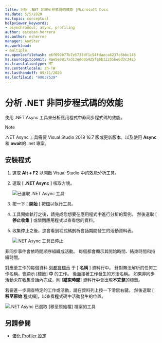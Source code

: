 ```yaml
---
title: 分析 .NET 非同步程式碼的效能 |Microsoft Docs
ms.date: 5/5/2020
ms.topic: conceptual
helpviewer_keywords:
- asynchronous, async, profiling
author: esteban-herrera
ms.author: esherrer
manager: AndSter
ms.workload:
- multiple
ms.openlocfilehash: e6f690b77b7e573fdf1c54fdaeca6237c6bbc146
ms.sourcegitcommit: 4ae5e9817ad13edd05425febb322b5be6d3c3425
ms.translationtype: MT
ms.contentlocale: zh-TW
ms.lasthandoff: 09/11/2020
ms.locfileid: "90037539"
---
```

# <a name="analyze-performance-of-net-asynchronous-code"></a>分析 .NET 非同步程式碼的效能

使用 .NET Async 工具來分析應用程式中非同步程式碼的效能。

> [!NOTE]
> .NET Async 工具需要 Visual Studio 2019 16.7 版或更新版本，以及使用 **Async** 和 **await**的 .net 專案。

## <a name="setup"></a>安裝程式

1. 選取 **Alt + F2** 以開啟 Visual Studio 中的效能分析工具。

1. 選取 [ **.NET Async** ] 核取方塊。

   ![已選取 .NET Async 工具](../profiling/media/async-tool-selected.png "已選取 .NET Async 工具")

1. 按一下 [ **開始** ] 按鈕以執行工具。

1. 工具開始執行之後，請完成您想要在應用程式中進行分析的案例。 然後選取 [ **停止收集** ] 或關閉應用程式以查看您的資料。

1. 收集停止之後，您會看到程式碼剖析會話期間發生的活動資料表。

   ![.NET Async 工具已停止](../profiling/media/async-tool-opened.png ".NET Async 工具已停止")

非同步事件會依時間順序組織成活動。 每個都會顯示其開始時間、結束時間和持續時間。

對應至工作的每個資料 [列都會標示](/dotnet/api/system.threading.tasks) 于 [ **名稱** ] 資料行中。 針對無法解析的任何工作名稱，會顯示 [標籤] **中** 的工作。 後面接著工作發生的方法名稱。 如果非同步活動未在收集會話內完成，則 [**結束時間**] 資料行中會出現**不完整**的標籤。

若要進一步調查特定的工作或活動，請在資料列上按一下滑鼠右鍵。 然後選取 [ **移至原始** 程式檔]，以查看程式碼中活動發生的位置。

![.NET Async 已選取 [移至原始檔] 檔案的工具](../profiling/media/async-tool-gotosource.png ".NET Async 已選取 [移至原始檔] 檔案的工具")

## <a name="see-also"></a>另請參閱

- [優化 Profiler 設定](../profiling/optimize-profiler-settings.md)